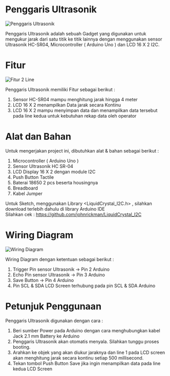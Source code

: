# Penggaris Ultrasonik

![Penggaris Ultrasonik](https://github.com/adioperwira/PenggarisUltrasonik/assets/147690354/ad195b71-4c34-4d02-8f3f-552256833b5a)

Penggaris Ultrasonik adalah sebuah Gadget yang digunakan untuk mengukur jarak dari satu titik ke titik lainnya dengan menggunakan sensor Ultrasonik HC-SR04, Microcontroller ( Arduino Uno ) dan  LCD 16 X 2 I2C.

# Fitur

![Fitur 2 Line](https://github.com/adioperwira/PenggarisUltrasonik/assets/147690354/b766e102-483c-42d0-8f9a-2bdfa682e2fa)

Penggaris Ultrasonik memiliki Fitur sebagai berikut :
1. Sensor HC-SR04 mampu menghitung jarak hingga 4 meter
2. LCD 16 X 2 menampilkan Data jarak secara Kontinu
3. LCD 16 X 2 mampu menyimpan data dan menampilkan data tersebut pada line kedua untuk kebutuhan rekap data oleh operator

# Alat dan Bahan

Untuk mengerjakan project ini, dibutuhkan alat & bahan sebagai berikut :
1. Microcontroller ( Arduino Uno )
2. Sensor Ultrasonik HC SR-04
3. LCD Display 16 X 2 dengan module I2C
4. Push Button Tactile
5. Baterai 18650 2 pcs beserta housingnya
6. Breadboard
7. Kabel Jumper

Untuk Sketch, menggunakan Library  <LiquidCrystal_I2C.h> , silahkan download terlebih dahulu di library Arduino IDE <br />
Silahkan cek : https://github.com/johnrickman/LiquidCrystal_I2C

# Wiring Diagram

![Wiring Diagram](https://github.com/adioperwira/PenggarisUltrasonik/assets/147690354/3379fcf0-672b-4165-b2bc-806ff9bac378)

Wiring Diagram dengan ketentuan sebagai berikut :

1. Trigger Pin sensor Ultrasonik  -> Pin 2 Arduino
2. Echo Pin sensor Ultrasonik -> Pin 3 Arduino
3. Save Button -> Pin 4 Arduino
4. Pin SCL & SDA LCD Screen terhubung pada pin SCL & SDA Arduino

# Petunjuk Penggunaan

Penggaris Ultrasonik digunakan dengan cara :
1. Beri sumber Power pada Arduino dengan cara menghubungkan kabel Jack 2.1 mm Battery ke Arduino
2. Penggaris Ultrasonik akan otomatis menyala. Silahkan tunggu proses booting.
3.  Arahkan ke objek yang akan diukur jaraknya dan line 1 pada LCD screen akan menghitung jarak secara kontinu setiap 500 millisecond.
4.  Tekan tombol Push Button Save jika ingin menampilkan data pada line kedua LCD Screen

